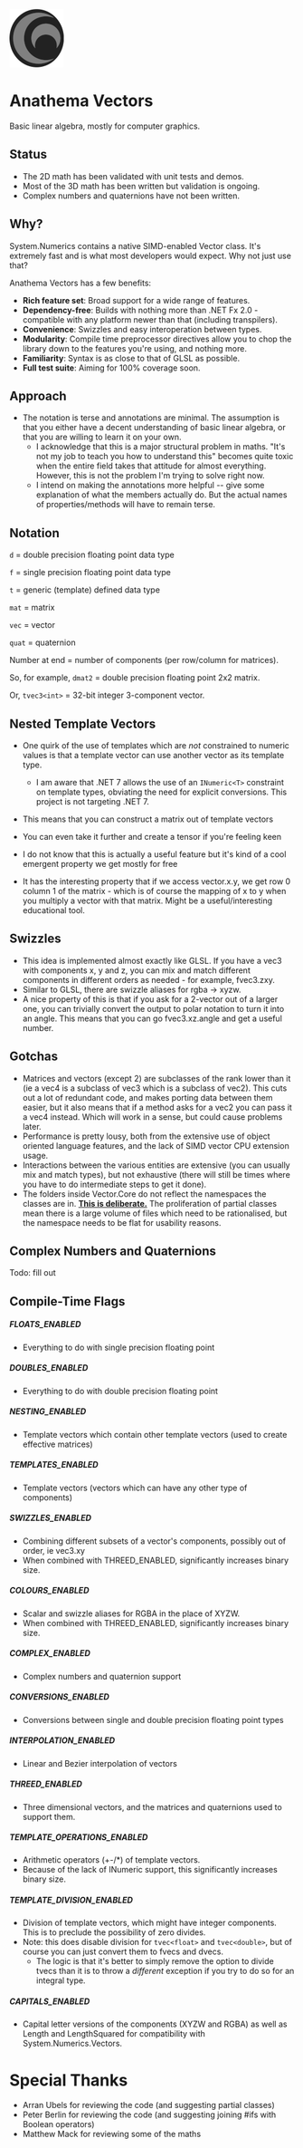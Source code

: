 ![](https://github.com/9th-circle/Anathema.Meta/blob/main/Anathema%20Icon%20Small.png?raw=true)

# Anathema Vectors

Basic linear algebra, mostly for computer graphics.

## Status

- The 2D math has been validated with unit tests and demos.
- Most of the 3D math has been written but validation is ongoing.
- Complex numbers and quaternions have not been written.

## Why?

System.Numerics contains a native SIMD-enabled Vector class. It's extremely fast and is what most developers would expect. Why not just use that?

Anathema Vectors has a few benefits:

- **Rich feature set**: Broad support for a wide range of features.
- **Dependency-free**: Builds with nothing more than .NET Fx 2.0 - compatible with any platform newer than that (including transpilers).
- **Convenience**: Swizzles and easy interoperation between types.
- **Modularity**: Compile time preprocessor directives allow you to chop the library down to the features you're using, and nothing more. 
- **Familiarity**: Syntax is as close to that of GLSL as possible.
- **Full test suite**: Aiming for 100% coverage soon.

## Approach

- The notation is terse and annotations are minimal. The assumption is that you either have a decent understanding of basic linear algebra, or that you are willing to learn it on your own.
  - I acknowledge that this is a major structural problem in maths. "It's not my job to teach you how to understand this" becomes quite toxic when the entire field takes that attitude for almost everything. However, this is not the problem I'm trying to solve right now.
  - I intend on making the annotations more helpful -- give some explanation of what the members actually do. But the actual names of properties/methods will have to remain terse.

## Notation

`d` = double precision floating point data type

`f` = single precision floating point data type

`t` = generic (template) defined data type

`mat` = matrix

`vec` = vector

`quat` = quaternion

Number at end = number of components (per row/column for matrices).



So, for example, `dmat2` = double precision floating point 2x2 matrix.

Or, `tvec3<int>`  = 32-bit integer 3-component vector.

## Nested Template Vectors

- One quirk of the use of templates which are *not* constrained to numeric values is that a template vector can use another vector as its template type.
  - I am aware that .NET 7 allows the use of an `INumeric<T>` constraint on template types, obviating the need for explicit conversions. This project is not targeting .NET 7.

- This means that you can construct a matrix out of template vectors
- You can even take it further and create a tensor if you're feeling keen
- I do not know that this is actually a useful feature but it's kind of a cool emergent property we get mostly for free
- It has the interesting property that if we access vector.x.y, we get row 0 column 1 of the matrix - which is of course the mapping of x to y when you multiply a vector with that matrix. Might be a useful/interesting educational tool.

## Swizzles

- This idea is implemented almost exactly like GLSL. If you have a vec3 with components x, y and z, you can mix and match different components in different orders as needed - for example, fvec3.zxy.
- Similar to GLSL, there are swizzle aliases for rgba -> xyzw. 
- A nice property of this is that if you ask for a 2-vector out of a larger one, you can trivially convert the output to polar notation to turn it into an angle. This means that you can go fvec3.xz.angle and get a useful number.

## Gotchas

- Matrices and vectors (except 2) are subclasses of the rank lower than it (ie a vec4 is a subclass of vec3 which is a subclass of vec2). This cuts out a lot of redundant code, and makes porting data between them easier, but it also means that if a method asks for a vec2 you can pass it a vec4 instead. Which will work in a sense, but could cause problems later.
- Performance is pretty lousy, both from the extensive use of object oriented language features, and the lack of SIMD vector CPU extension usage.
- Interactions between the various entities are extensive (you can usually mix and match types), but not exhaustive (there will still be times where you have to do intermediate steps to get it done).
- The folders inside Vector.Core do not reflect the namespaces the classes are in. **<u>This is deliberate.</u>** The proliferation of partial classes mean there is a large volume of files which need to be rationalised, but the namespace needs to be flat for usability reasons.

## Complex Numbers and Quaternions

Todo: fill out

## Compile-Time Flags

##### FLOATS_ENABLED

- Everything to do with single precision floating point

##### DOUBLES_ENABLED

- Everything to do with double precision floating point

##### NESTING_ENABLED

- Template vectors which contain other template vectors (used to create effective matrices)

##### TEMPLATES_ENABLED

- Template vectors (vectors which can have any other type of components)

##### SWIZZLES_ENABLED

- Combining different subsets of a vector's components, possibly out of order, ie vec3.xy
- When combined with THREED_ENABLED, significantly increases binary size.

##### COLOURS_ENABLED

- Scalar and swizzle aliases for RGBA in the place of XYZW.
- When combined with THREED_ENABLED, significantly increases binary size.

##### COMPLEX_ENABLED

- Complex numbers and quaternion support

##### CONVERSIONS_ENABLED

- Conversions between single and double precision floating point types

##### INTERPOLATION_ENABLED

- Linear and Bezier interpolation of vectors

##### THREED_ENABLED

- Three dimensional vectors, and the matrices and quaternions used to support them.

##### TEMPLATE_OPERATIONS_ENABLED

- Arithmetic operators (+-/*) of template vectors.
- Because of the lack of INumeric support, this significantly increases binary size.

##### TEMPLATE_DIVISION_ENABLED

- Division of template vectors, which might have integer components. This is to preclude the possibility of zero divides.
- Note: this does disable division for `tvec<float>` and `tvec<double>`, but of course you can just convert them to fvecs and dvecs.
  - The logic is that it's better to simply remove the option to divide tvecs than it is to throw a *different* exception if you try to do so for an integral type.

##### CAPITALS_ENABLED

- Capital letter versions of the components (XYZW and RGBA) as well as Length and LengthSquared for compatibility with System.Numerics.Vectors.

# Special Thanks

- Arran Ubels for reviewing the code (and suggesting partial classes)
- Peter Berlin for reviewing the code (and suggesting joining #ifs with Boolean operators)
- Matthew Mack for reviewing some of the maths
